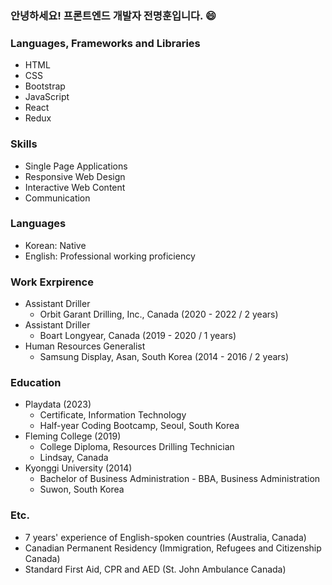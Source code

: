 ### 안녕하세요! 프론트엔드 개발자 전명훈입니다. 😄
<!--
**mjkorean/mjkorean** is a ✨ _special_ ✨ repository because its `README.md` (this file) appears on your GitHub profile.

Here are some ideas to get you started:

- 🔭 I’m currently working on ...
- 🌱 I’m currently learning ...
- 👯 I’m looking to collaborate on ...
- 🤔 I’m looking for help with ...
- 💬 Ask me about ...
- 📫 How to reach me: ...
- 😄 Pronouns: ...
- ⚡ Fun fact: ...
-->
### Languages, Frameworks and Libraries
- HTML
- CSS
- Bootstrap
- JavaScript
- React
- Redux

### Skills
- Single Page Applications
- Responsive Web Design
- Interactive Web Content
- Communication

### Languages
- Korean: Native
- English: Professional working proficiency

### Work Exrpirence
- Assistant Driller
  - Orbit Garant Drilling, Inc., Canada (2020 - 2022 / 2 years)
- Assistant Driller
  - Boart Longyear, Canada (2019 - 2020 / 1 years)
- Human Resources Generalist
  - Samsung Display, Asan, South Korea (2014 - 2016 / 2 years)

### Education
- Playdata (2023)
  - Certificate, Information Technology
  - Half-year Coding Bootcamp, Seoul, South Korea
- Fleming College (2019)
  - College Diploma, Resources Drilling Technician
  - Lindsay, Canada
- Kyonggi University (2014)
  - Bachelor of Business Administration - BBA, Business Administration
  - Suwon, South Korea

### Etc.
- 7 years' experience of English-spoken countries (Australia, Canada)
- Canadian Permanent Residency (Immigration, Refugees and Citizenship Canada)
- Standard First Aid, CPR and AED (St. John Ambulance Canada)
